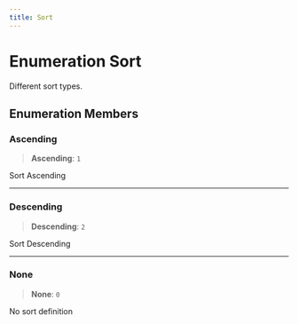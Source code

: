 ```yaml
---
title: Sort
---
```


# Enumeration Sort

Different sort types.

## Enumeration Members

### Ascending

> **Ascending**: `1`

Sort Ascending

***

### Descending

> **Descending**: `2`

Sort Descending

***

### None

> **None**: `0`

No sort definition
